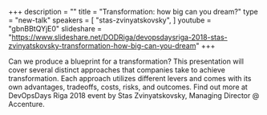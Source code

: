 +++
description = ""
title = "Transformation: how big can you dream?"
type = "new-talk"
speakers = [
        "stas-zvinyatskovsky",
]
youtube = "gbnBBtQYjE0"
slideshare = "https://www.slideshare.net/DODRiga/devopsdaysriga-2018-stas-zvinyatskovsky-transformation-how-big-can-you-dream"
+++
<p>Can we produce a blueprint for a transformation? This presentation will cover several distinct approaches that companies take to achieve transformation. Each approach utilizes different levers and comes with its own advantages, tradeoffs, costs, risks, and outcomes. Find out more at DevOpsDays Riga 2018 event by Stas Zvinyatskovsky, Managing Director @ Accenture.</p>